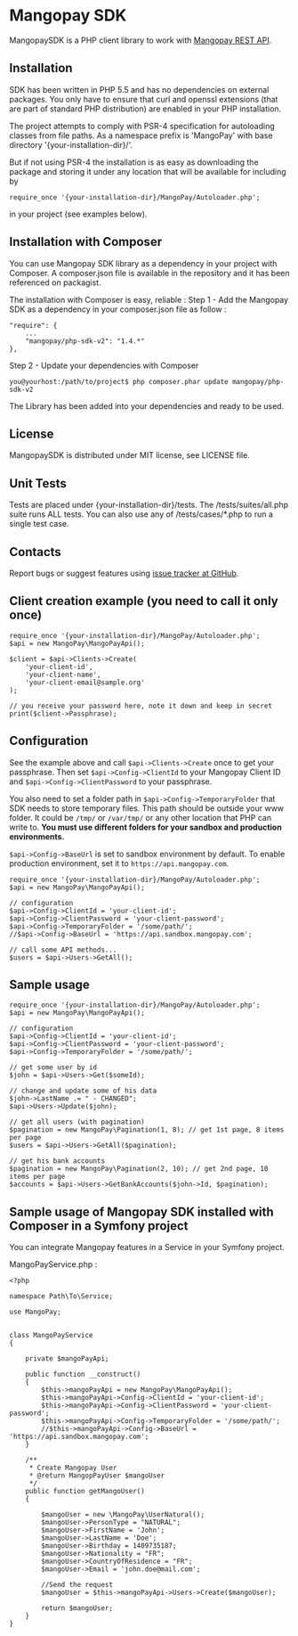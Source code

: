 Mangopay SDK
=================================================
MangopaySDK is a PHP client library to work with
[Mangopay REST API](http://docs.mangopay.com/api-references/).


Installation
-------------------------------------------------
SDK has been written in PHP 5.5 and has no dependencies on external packages.
You only have to ensure that curl and openssl extensions (that are part of
standard PHP distribution) are enabled in your PHP installation.

The project attempts to comply with PSR-4 specification for autoloading classes from file paths. 
As a namespace prefix is 'MangoPay\' with base directory '{your-installation-dir}/'.

But if not using PSR-4 the installation is as easy as downloading the package and storing it
under any location that will be available for including by

    require_once '{your-installation-dir}/MangoPay/Autoloader.php';

in your project (see examples below).

Installation with Composer
-------------------------------------------------
You can use Mangopay SDK library as a dependency in your project with Composer. A composer.json file is available in the repository and it has been referenced on packagist. 

The installation with Composer is easy, reliable : 
Step 1 - Add the Mangopay SDK as a dependency in your composer.json file as follow :

    "require": {
        ...
        "mangopay/php-sdk-v2": "1.4.*"
    },

Step 2 - Update your dependencies with Composer

    you@yourhost:/path/to/project$ php composer.phar update mangopay/php-sdk-v2

The Library has been added into your dependencies and ready to be used.

License
-------------------------------------------------
MangopaySDK is distributed under MIT license, see LICENSE file.


Unit Tests
-------------------------------------------------
Tests are placed under {your-installation-dir}/tests.
The /tests/suites/all.php suite runs ALL tests.
You can also use any of /tests/cases/*.php to run a single test case.


Contacts
-------------------------------------------------
Report bugs or suggest features using
[issue tracker at GitHub](https://github.com/Mangopay/mangopay2-php-sdk).


Client creation example (you need to call it only once)
-------------------------------------------------

    require_once '{your-installation-dir}/MangoPay/Autoloader.php';
    $api = new MangoPay\MangoPayApi();

    $client = $api->Clients->Create(
        'your-client-id', 
        'your-client-name', 
        'your-client-email@sample.org'
    );

    // you receive your password here, note it down and keep in secret
    print($client->Passphrase);


Configuration
-------------------------------------------------
See the example above and call `$api->Clients->Create` once to get your passphrase.
Then set `$api->Config->ClientId` to your Mangopay Client ID and 
`$api->Config->ClientPassword` to your passphrase.

You also need to set a folder path in `$api->Config->TemporaryFolder` that SDK needs 
to store temporary files. This path should be outside your www folder.
It could be `/tmp/` or `/var/tmp/` or any other location that PHP can write to. 
**You must use different folders for your sandbox and production environments.**

`$api->Config->BaseUrl` is set to sandbox environment by default. To enable production
environment, set it to `https://api.mangopay.com`.

    require_once '{your-installation-dir}/MangoPay/Autoloader.php';
    $api = new MangoPay\MangoPayApi();

    // configuration
    $api->Config->ClientId = 'your-client-id';
    $api->Config->ClientPassword = 'your-client-password';
    $api->Config->TemporaryFolder = '/some/path/';
    //$api->Config->BaseUrl = 'https://api.sandbox.mangopay.com';

    // call some API methods...
    $users = $api->Users->GetAll();


Sample usage
-------------------------------------------------

    require_once '{your-installation-dir}/MangoPay/Autoloader.php';
    $api = new MangoPay\MangoPayApi();

    // configuration
    $api->Config->ClientId = 'your-client-id';
    $api->Config->ClientPassword = 'your-client-password';
    $api->Config->TemporaryFolder = '/some/path/';

    // get some user by id
    $john = $api->Users->Get($someId);

    // change and update some of his data
    $john->LastName .= " - CHANGED";
    $api->Users->Update($john);

    // get all users (with pagination)
    $pagination = new MangoPay\Pagination(1, 8); // get 1st page, 8 items per page
    $users = $api->Users->GetAll($pagination);

    // get his bank accounts
    $pagination = new MangoPay\Pagination(2, 10); // get 2nd page, 10 items per page
    $accounts = $api->Users->GetBankAccounts($john->Id, $pagination);


Sample usage of Mangopay SDK installed with Composer in a Symfony project
-------------------------------------------------
You can integrate Mangopay features in a Service in your Symfony project. 

MangoPayService.php : 

    <?php

    namespace Path\To\Service;
    
    use MangoPay;
    
    
    class MangoPayService
    {
    
        private $mangoPayApi;
    
        public function __construct()
        {
            $this->mangoPayApi = new MangoPay\MangoPayApi();
            $this->mangoPayApi->Config->ClientId = 'your-client-id';
            $this->mangoPayApi->Config->ClientPassword = 'your-client-password';
            $this->mangoPayApi->Config->TemporaryFolder = '/some/path/';    
            //$this->mangoPayApi->Config->BaseUrl = 'https://api.sandbox.mangopay.com';
        }
        
        /**
         * Create Mangopay User
         * @return MangopPayUser $mangoUser
         */
        public function getMangoUser()
        {
            
            $mangoUser = new \MangoPay\UserNatural();
            $mangoUser->PersonType = "NATURAL";
            $mangoUser->FirstName = 'John';
            $mangoUser->LastName = 'Doe';
            $mangoUser->Birthday = 1409735187;
            $mangoUser->Nationality = "FR";
            $mangoUser->CountryOfResidence = "FR";
            $mangoUser->Email = 'john.doe@mail.com';
    
            //Send the request
            $mangoUser = $this->mangoPayApi->Users->Create($mangoUser);
    
            return $mangoUser;
        }
    }
